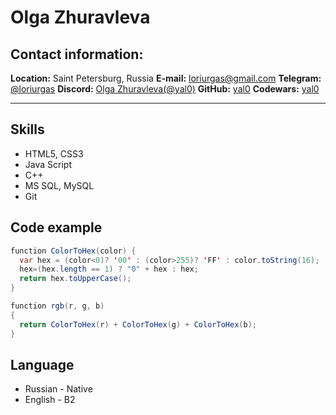 # Olga Zhuravleva
<!-- --- -->
## Contact information:

**Location:** Saint Petersburg, Russia
**E-mail:** [loriurgas@gmail.com](mailto:loriurgas@gmail.com)
**Telegram:** [@loriurgas](https://t.me/loriurgas)
**Discord:** [Olga Zhuravleva(@yal0)](https://discordapp.com/users/847142556139388968/)
**GitHub:** [yal0](https://github.com/yal0/)
**Codewars:** [yal0](https://www.codewars.com/users/yal0)

---

<!-- ## About Me -->

## Skills
* HTML5, CSS3
* Java Script
* C++
* MS SQL, MySQL
* Git

## Code example

``` Java Script
function ColorToHex(color) {
  var hex = (color<0)? '00' : (color>255)? 'FF' : color.toString(16);
  hex=(hex.length == 1) ? "0" + hex : hex;
  return hex.toUpperCase();
}

function rgb(r, g, b) 
{
  return ColorToHex(r) + ColorToHex(g) + ColorToHex(b);
}
```

<!-- ## Experience -->

<!-- ## Education -->

## Language
* Russian - Native
* English - B2
